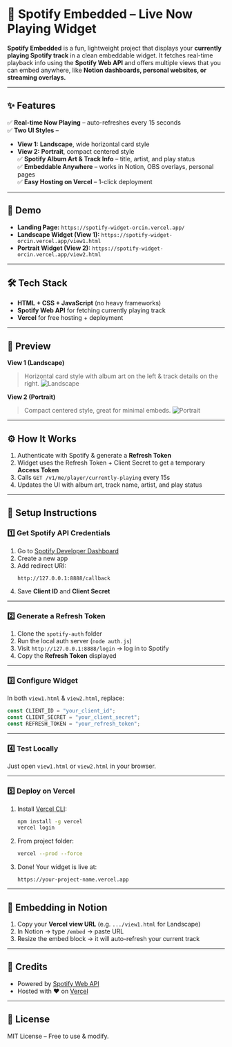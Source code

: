 # 🎵 Spotify Embedded – Live Now Playing Widget

**Spotify Embedded** is a fun, lightweight project that displays your **currently playing Spotify track** in a clean embeddable widget. It fetches real-time playback info using the **Spotify Web API** and offers multiple views that you can embed anywhere, like **Notion dashboards, personal websites, or streaming overlays.**

---

## ✨ Features

✅ **Real-time Now Playing** – auto-refreshes every 15 seconds  
✅ **Two UI Styles** –  
   - **View 1:** **Landscape**, wide horizontal card style  
   - **View 2:** **Portrait**, compact centered style  
✅ **Spotify Album Art & Track Info** – title, artist, and play status  
✅ **Embeddable Anywhere** – works in Notion, OBS overlays, personal pages  
✅ **Easy Hosting on Vercel** – 1-click deployment  

---

## 🚀 Demo

- **Landing Page:** `https://spotify-widget-orcin.vercel.app/`  
- **Landscape Widget (View 1):** `https://spotify-widget-orcin.vercel.app/view1.html`  
- **Portrait Widget (View 2):** `https://spotify-widget-orcin.vercel.app/view2.html`  

---

## 🛠️ Tech Stack

- **HTML + CSS + JavaScript** (no heavy frameworks)  
- **Spotify Web API** for fetching currently playing track  
- **Vercel** for free hosting + deployment  

---

## 📸 Preview

**View 1 (Landscape)**  
> Horizontal card style with album art on the left & track details on the right.
> ![Landscape](https://cdn.discordapp.com/attachments/959107867036774420/1395047676285812736/image.png?ex=687906e4&is=6877b564&hm=a0fca1fce8495d9ba9b611f707cd974ce27e531950e71667510b421f34f2a869&)

**View 2 (Portrait)**  
> Compact centered style, great for minimal embeds.
> ![Portrait](https://cdn.discordapp.com/attachments/959107867036774420/1395047676285812736/image.png?ex=687906e4&is=6877b564&hm=a0fca1fce8495d9ba9b611f707cd974ce27e531950e71667510b421f34f2a869&)

---

## ⚙️ How It Works

1. Authenticate with Spotify & generate a **Refresh Token**  
2. Widget uses the Refresh Token + Client Secret to get a temporary **Access Token**  
3. Calls `GET /v1/me/player/currently-playing` every 15s  
4. Updates the UI with album art, track name, artist, and play status  

---

## 🔑 Setup Instructions

### 1️⃣ Get Spotify API Credentials

1. Go to [Spotify Developer Dashboard](https://developer.spotify.com/dashboard)  
2. Create a new app  
3. Add redirect URI:  
   ```
   http://127.0.0.1:8888/callback
   ```
4. Save **Client ID** and **Client Secret**  

---

### 2️⃣ Generate a Refresh Token

1. Clone the `spotify-auth` folder  
2. Run the local auth server (`node auth.js`)  
3. Visit `http://127.0.0.1:8888/login` → log in to Spotify  
4. Copy the **Refresh Token** displayed  

---

### 3️⃣ Configure Widget

In both `view1.html` & `view2.html`, replace:  

```js
const CLIENT_ID = "your_client_id";
const CLIENT_SECRET = "your_client_secret";
const REFRESH_TOKEN = "your_refresh_token";
```

---

### 4️⃣ Test Locally

Just open `view1.html` or `view2.html` in your browser.

---

### 5️⃣ Deploy on Vercel

1. Install [Vercel CLI](https://vercel.com/docs/cli):  
   ```bash
   npm install -g vercel
   vercel login
   ```  
2. From project folder:  
   ```bash
   vercel --prod --force
   ```  
3. Done! Your widget is live at:  
   ```
   https://your-project-name.vercel.app
   ```

---

## 📌 Embedding in Notion

1. Copy your **Vercel view URL** (e.g. `.../view1.html` for Landscape)  
2. In Notion → type `/embed` → paste URL  
3. Resize the embed block → it will auto-refresh your current track  

---

## 🤝 Credits

- Powered by [Spotify Web API](https://developer.spotify.com/documentation/web-api/)  
- Hosted with ❤️ on [Vercel](https://vercel.com)  

---

## 📜 License

MIT License – Free to use & modify.
